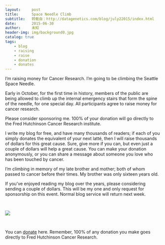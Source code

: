 ```yaml
---
layout:     post
title:      Space Needle Climb
subtitle:   转载自：http://datagenetics.com/blog/july22015/index.html
date:       2015-06-30
author:     未知
header-img: img/background0.jpg
catalog: true
tags:
    - blog
    - raising
    - raise
    - donation
    - donates
---
```


I’m raising money for Cancer Research. I’m going to be climbing the Seattle Space Needle.

Early in October, for the first time in history, members of the public are being allowed to climb up the internal emergency stairs that form the spine of the needle, for one special day. All participants agree to raise money for cancer research.

Please consider sponsoring me. 100% of your donation will go directly to the Fred Hutchinson Cancer Research institute.

I write my blog for free, and have many thousands of readers; if each of you simply donates the equivalent of your next latté, then I will raise thousands of dollars for this great cause. Sure, give more if you can, but even just a couple of dollars will help a great cause. You can make your donation anonymously, or you can share a message about someone you love who has been touched by cancer.

I’m climbing in memory of my late brother and mother; both of whom passed to cancer before their times. My brother was only sixteen years old.

If you’ve enjoyed reading my blog over the years, please considering sending a couple of dollars. This will be my one and only request for sponsorship on this event. Normal blog service will return next week.

 

[![](http://datagenetics.com/blog/july22015/button.png)
](https://www.classy.org/fundraise?fcid=473588)

 

You can [donate](https://www.classy.org/fundraise?fcid=473588) here. Remember, 100% of any donation you make goes directly to Fred Hutchinson Cancer Research.

